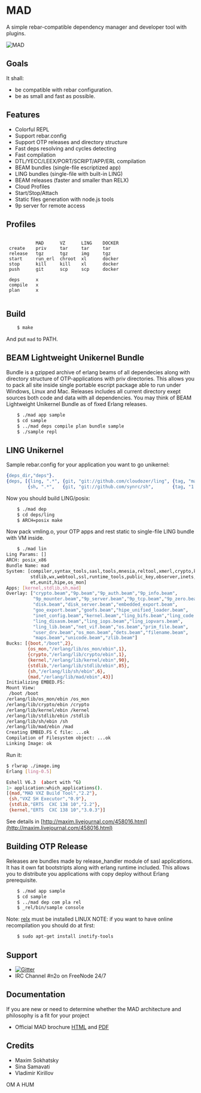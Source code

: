 MAD
===

A simple rebar-compatible dependency manager and developer tool with plugins.

![MAD](http://synrc.com/images/mad.png)

Goals
-----

It shall:

* be compatible with rebar configuration.
* be as small and fast as possible.

Features
--------

* Colorful REPL
* Support rebar.config
* Support OTP releases and directory structure
* Fast deps resolving and cycles detecting
* Fast compilation
* DTL/YECC/LEEX/PORT/SCRIPT/APP/ERL compilation
* BEAM bundles (single-file escriptized app)
* LING bundles (single-file with built-in LING)
* BEAM releases (faster and smaller than RELX)
* Cloud Profiles
* Start/Stop/Attach
* Static files generation with node.js tools
* 9p server for remote access

Profiles
--------

```

           MAD      VZ      LING    DOCKER
 create    priv     tar     tar     tar
 release   tgz      tgz     img     tgz
 start     run_erl  chroot  xl      docker
 stop      kill     kill    xl      docker
 push      git      scp     scp     docker

 deps      x
 compile   x
 plan      x
 
```

Build
-----

```sh
    $ make
```

And put `mad` to PATH.

BEAM Lightweight Unikernel Bundle
---------------------------------

Bundle is a gzipped archive of erlang beams of all dependecies
along with directory structure of OTP-applications with priv directories.
This allows you to pack all site inside single portable escript package able
to run under Windows, Linux and Mac. Releases includes all current
directory exept sources both code and data with all dependencies. You may think of BEAM 
Lightweight Unikernel Bundle as of fixed Erlang releases.

```sh
    $ ./mad app sample
    $ cd sample
    $ ../mad deps compile plan bundle sample
    $ ./sample repl
```

LING Unikernel
--------------

Sample rebar.config for your application you want to go unikernel:

```erlang
{deps_dir,"deps"}.
{deps, [{ling, ".*", {git, "git://github.com/cloudozer/ling", {tag, "master"}}},
        {sh, ".*",   {git, "git://github.com/synrc/sh",       {tag, "1.4"}}}]}.
```

Now you should build LING/posix:

```sh
    $ ./mad dep
    $ cd deps/ling
    $ ARCH=posix make
```

Now pack vmling.o, your OTP apps and rest static to single-file LING bundle with VM inside.

```sh
    $ ./mad lin
Ling Params: []
ARCH: posix_x86
Bundle Name: mad
System: [compiler,syntax_tools,sasl,tools,mnesia,reltool,xmerl,crypto,kernel,
         stdlib,wx,webtool,ssl,runtime_tools,public_key,observer,inets,asn1,
         et,eunit,hipe,os_mon]
Apps: [kernel,stdlib,sh,mad]
Overlay: ["crypto.beam","9p.beam","9p_auth.beam","9p_info.beam",
          "9p_mounter.beam","9p_server.beam","9p_tcp.beam","9p_zero.beam",
          "disk.beam","disk_server.beam","embedded_export.beam",
          "goo_export.beam","goofs.beam","hipe_unified_loader.beam",
          "inet_config.beam","kernel.beam","ling_bifs.beam","ling_code.beam",
          "ling_disasm.beam","ling_iops.beam","ling_iopvars.beam",
          "ling_lib.beam","net_vif.beam","os.beam","prim_file.beam",
          "user_drv.beam","os_mon.beam","dets.beam","filename.beam",
          "maps.beam","unicode.beam","zlib.beam"]
Bucks: [{boot,"/boot",2},
        {os_mon,"/erlang/lib/os_mon/ebin",1},
        {crypto,"/erlang/lib/crypto/ebin",1},
        {kernel,"/erlang/lib/kernel/ebin",90},
        {stdlib,"/erlang/lib/stdlib/ebin",85},
        {sh,"/erlang/lib/sh/ebin",6},
        {mad,"/erlang/lib/mad/ebin",43}]
Initializing EMBED.FS:
Mount View:
 /boot /boot
/erlang/lib/os_mon/ebin /os_mon
/erlang/lib/crypto/ebin /crypto
/erlang/lib/kernel/ebin /kernel
/erlang/lib/stdlib/ebin /stdlib
/erlang/lib/sh/ebin /sh
/erlang/lib/mad/ebin /mad
Creating EMBED.FS C file: ...ok
Compilation of Filesystem object: ...ok
Linking Image: ok
```

Run it:

```sh
$ rlwrap ./image.img
Erlang [ling-0.5]

Eshell V6.3  (abort with ^G)
1> application:which_applications().
[{mad,"MAD VXZ Build Tool","2.2"},
 {sh,"VXZ SH Executor","0.9"},
 {stdlib,"ERTS  CXC 138 10","2.2"},
 {kernel,"ERTS  CXC 138 10","3.0.3"}]
```

See details in [http://maxim.livejournal.com/458016.html](http://maxim.livejournal.com/458016.html) 

Building OTP Release
--------------------

Releases are bundles made by release_handler module of sasl applications.
It has it own fat bootstripts along with erlang runtime included.
This allows you to distribute you applications with copy deploy
without Erlang prerequisite.

```sh
    $ ./mad app sample
    $ cd sample
    $ ../mad dep com pla rel
    $ _rel/bin/sample console
```

Note: [relx](https://github.com/erlware/relx) must be installed
LINUX NOTE: if you want to have online recompilation you should do at first:

```sh
    $ sudo apt-get install inotify-tools
```

Support
-------
* [![Gitter](https://badges.gitter.im/Join%20Chat.svg)](https://gitter.im/5HT/n2o?utm_source=badge&utm_medium=badge&utm_campaign=pr-badge&utm_content=badge)
* IRC Channel #n2o on FreeNode 24/7

Documentation
-------

If you are new or need to determine whether the MAD architecture and
philosophy is a fit for your project

* Official MAD brochure [HTML](http://synrc.com/apps/mad/) and
                        [PDF](https://synrc.com/apps/mad/doc/book.pdf)

Credits
-------

* Maxim Sokhatsky
* Sina Samavati
* Vladimir Kirillov

OM A HUM
